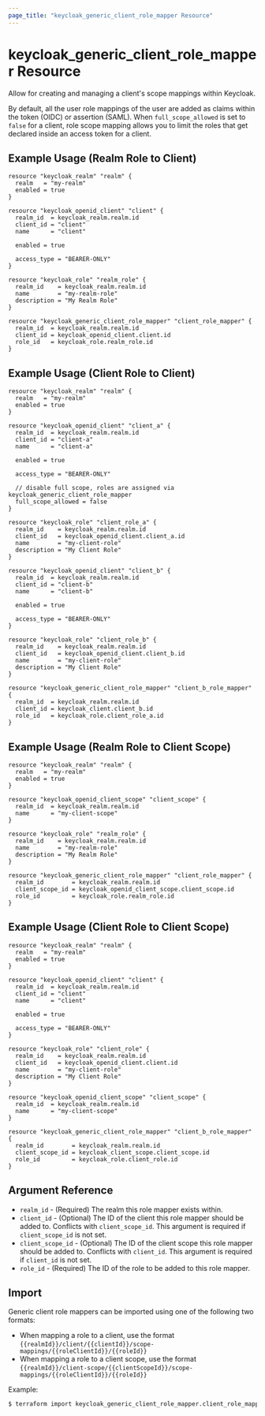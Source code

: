 ```yaml
---
page_title: "keycloak_generic_client_role_mapper Resource"
---
```


# keycloak\_generic\_client\_role\_mapper Resource

Allow for creating and managing a client's scope mappings within Keycloak.

By default, all the user role mappings of the user are added as claims within the token (OIDC) or assertion (SAML). When
`full_scope_allowed` is set to `false` for a client, role scope mapping allows you to limit the roles that get declared
inside an access token for a client.

## Example Usage (Realm Role to Client)

```hcl
resource "keycloak_realm" "realm" {
  realm   = "my-realm"
  enabled = true
}

resource "keycloak_openid_client" "client" {
  realm_id  = keycloak_realm.realm.id
  client_id = "client"
  name      = "client"

  enabled = true

  access_type = "BEARER-ONLY"
}

resource "keycloak_role" "realm_role" {
  realm_id    = keycloak_realm.realm.id
  name        = "my-realm-role"
  description = "My Realm Role"
}

resource "keycloak_generic_client_role_mapper" "client_role_mapper" {
  realm_id  = keycloak_realm.realm.id
  client_id = keycloak_openid_client.client.id
  role_id   = keycloak_role.realm_role.id
}
```

## Example Usage (Client Role to Client)

```hcl
resource "keycloak_realm" "realm" {
  realm   = "my-realm"
  enabled = true
}

resource "keycloak_openid_client" "client_a" {
  realm_id  = keycloak_realm.realm.id
  client_id = "client-a"
  name      = "client-a"

  enabled = true

  access_type = "BEARER-ONLY"

  // disable full scope, roles are assigned via keycloak_generic_client_role_mapper
  full_scope_allowed = false
}

resource "keycloak_role" "client_role_a" {
  realm_id    = keycloak_realm.realm.id
  client_id   = keycloak_openid_client.client_a.id
  name        = "my-client-role"
  description = "My Client Role"
}

resource "keycloak_openid_client" "client_b" {
  realm_id  = keycloak_realm.realm.id
  client_id = "client-b"
  name      = "client-b"

  enabled = true

  access_type = "BEARER-ONLY"
}

resource "keycloak_role" "client_role_b" {
  realm_id    = keycloak_realm.realm.id
  client_id   = keycloak_openid_client.client_b.id
  name        = "my-client-role"
  description = "My Client Role"
}

resource "keycloak_generic_client_role_mapper" "client_b_role_mapper" {
  realm_id  = keycloak_realm.realm.id
  client_id = keycloak_client.client_b.id
  role_id   = keycloak_role.client_role_a.id
}
```

## Example Usage (Realm Role to Client Scope)

```hcl
resource "keycloak_realm" "realm" {
  realm   = "my-realm"
  enabled = true
}

resource "keycloak_openid_client_scope" "client_scope" {
  realm_id  = keycloak_realm.realm.id
  name      = "my-client-scope"
}

resource "keycloak_role" "realm_role" {
  realm_id    = keycloak_realm.realm.id
  name        = "my-realm-role"
  description = "My Realm Role"
}

resource "keycloak_generic_client_role_mapper" "client_role_mapper" {
  realm_id        = keycloak_realm.realm.id
  client_scope_id = keycloak_openid_client_scope.client_scope.id
  role_id         = keycloak_role.realm_role.id
}
```

## Example Usage (Client Role to Client Scope)

```hcl
resource "keycloak_realm" "realm" {
  realm   = "my-realm"
  enabled = true
}

resource "keycloak_openid_client" "client" {
  realm_id  = keycloak_realm.realm.id
  client_id = "client"
  name      = "client"

  enabled = true

  access_type = "BEARER-ONLY"
}

resource "keycloak_role" "client_role" {
  realm_id    = keycloak_realm.realm.id
  client_id   = keycloak_openid_client.client.id
  name        = "my-client-role"
  description = "My Client Role"
}

resource "keycloak_openid_client_scope" "client_scope" {
  realm_id  = keycloak_realm.realm.id
  name      = "my-client-scope"
}

resource "keycloak_generic_client_role_mapper" "client_b_role_mapper" {
  realm_id        = keycloak_realm.realm.id
  client_scope_id = keycloak_client_scope.client_scope.id
  role_id         = keycloak_role.client_role.id
}
```

## Argument Reference

- `realm_id` - (Required) The realm this role mapper exists within.
- `client_id` - (Optional) The ID of the client this role mapper should be added to. Conflicts with `client_scope_id`. This argument is required if `client_scope_id` is not set.
- `client_scope_id` - (Optional) The ID of the client scope this role mapper should be added to. Conflicts with `client_id`. This argument is required if `client_id` is not set.
- `role_id` - (Required) The ID of the role to be added to this role mapper.

## Import

Generic client role mappers can be imported using one of the following two formats:

- When mapping a role to a client, use the format `{{realmId}}/client/{{clientId}}/scope-mappings/{{roleClientId}}/{{roleId}}`
- When mapping a role to a client scope, use the format `{{realmId}}/client-scope/{{clientScopeId}}/scope-mappings/{{roleClientId}}/{{roleId}}`

Example:

```bash
$ terraform import keycloak_generic_client_role_mapper.client_role_mapper my-realm/client/23888550-5dcd-41f6-85ba-554233021e9c/scope-mappings/ce51f004-bdfb-4dd5-a963-c4487d2dec5b/ff3aa49f-bc07-4030-8783-41918c3614a3
```
